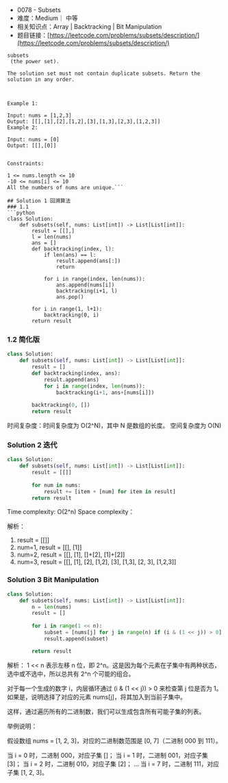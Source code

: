 * 0078 - Subsets
* 难度：Medium｜ 中等
* 相关知识点：Array | Backtracking | Bit Manipulation
* 题目链接：[https://leetcode.com/problems/subsets/description/](https://leetcode.com/problems/subsets/description/)


```Given an integer array nums of unique elements, return all possible 
subsets
 (the power set).

The solution set must not contain duplicate subsets. Return the solution in any order.

 

Example 1:

Input: nums = [1,2,3]
Output: [[],[1],[2],[1,2],[3],[1,3],[2,3],[1,2,3]]
Example 2:

Input: nums = [0]
Output: [[],[0]]
 

Constraints:

1 <= nums.length <= 10
-10 <= nums[i] <= 10
All the numbers of nums are unique.```

## Solution 1 回溯算法
### 1.1
```python
class Solution:
    def subsets(self, nums: List[int]) -> List[List[int]]:
        result = [[],]
        l = len(nums)
        ans = []
        def backtracking(index, l):
            if len(ans) == l:
                result.append(ans[:])
                return

            for i in range(index, len(nums)):
                ans.append(nums[i])
                backtracking(i+1, l)
                ans.pop()
        
        for i in range(1, l+1):
            backtracking(0, i)
        return result
```
### 1.2 简化版
```python
class Solution:
    def subsets(self, nums: List[int]) -> List[List[int]]:
        result = []
        def backtracking(index, ans):
            result.append(ans)
            for i in range(index, len(nums)):
                backtracking(i+1, ans+[nums[i]])
        
        backtracking(0, [])
        return result

```
时间复杂度：时间复杂度为 O(2^N)，其中 N 是数组的长度。
空间复杂度为 O(N)

### Solution 2 迭代

```python
class Solution:
    def subsets(self, nums: List[int]) -> List[List[int]]:
        result = [[]]
        
        for num in nums:
            result += [item + [num] for item in result]
        return result

```
Time complexity: O(2^n)
Space complexity：

解析：
1. result = [[]]
2. num=1, result = [[], [1]]
3. num=2, result = [[], [1], []+[2], [1]+[2]]
4. num=3, result =  [[], [1], [2], [1,2], [3], [1,3], [2, 3], [1,2,3]]

### Solution 3 Bit Manipulation
```python
class Solution:
    def subsets(self, nums: List[int]) -> List[List[int]]:
        n = len(nums)
        result = []
        
        for i in range(1 << n):
            subset = [nums[j] for j in range(n) if (i & (1 << j)) > 0]
            result.append(subset)

        return result
```

解析：
1 << n 表示左移 n 位，即 2^n。这是因为每个元素在子集中有两种状态，选中或不选中，所以总共有 2^n 个可能的组合。

对于每一个生成的数字 i，内层循环通过 (i & (1 << j)) > 0 来检查第 j 位是否为 1。如果是，说明选择了对应的元素 nums[j]，将其加入到当前子集中。

这样，通过遍历所有的二进制数，我们可以生成包含所有可能子集的列表。

举例说明：

假设数组 nums = [1, 2, 3]，对应的二进制数范围是 [0, 7]（二进制 000 到 111）。

当 i = 0 时，二进制 000，对应子集 []；
当 i = 1 时，二进制 001，对应子集 [3]；
当 i = 2 时，二进制 010，对应子集 [2]；
...
当 i = 7 时，二进制 111，对应子集 [1, 2, 3]。
